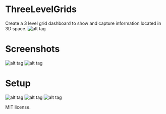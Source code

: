 # ThreeLevelGrids
Create a 3 level grid dashboard to show and capture information located in 3D space.
![alt tag](https://ci.appveyor.com/api/projects/status/emgji5d5a7ns22r6?svg=true)

# Screenshots
![alt tag](https://github.com/perezLamed/ThreeLevelGrids/blob/master/Pics/Frontend1.png)
![alt tag](https://github.com/perezLamed/ThreeLevelGrids/blob/master/Pics/UnevenGrids.png)

# Setup
![alt tag](https://github.com/perezLamed/ThreeLevelGrids/blob/master/Pics/Setup1.png)
![alt tag](https://github.com/perezLamed/ThreeLevelGrids/blob/master/Pics/Setup2.png)
![alt tag](https://github.com/perezLamed/ThreeLevelGrids/blob/master/Pics/Setup3.png)


MIT license.
